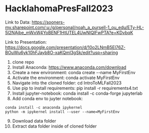 ﻿# HacklahomaPresFall2023

Link to Data: https://sooners-my.sharepoint.com/:u:/g/personal/noah_a_pursell-1_ou_edu/ETy-HL-5I2NAjbe_mWxW4YoBENF1HtUTEL4UwNlQIFwPTA?e=KDvbqK

Link to Presentation: https://docs.google.com/presentation/d/10o2LNmB5El76Z-BOuWu6yk10hFJayb8O-xaKQmI3gSk/edit?usp=sharing

1. clone repo
2. Install Anaconda: https://www.anaconda.com/download
3. Create a new environment: conda create --name MyFirstEnv
4. Activate the environment: conda activate MyFirstEnv
5. Navigate into the cloned folder: cd IntroToMLFall2023
6. Use pip to install requirements: pip install -r requirements4.txt
7. Install jupyter-notebook: conda install -c conda-forge jupyterlab
8. Add conda env to juyter notebook:
```
conda install -c anaconda ipykernel
python -m ipykernel install --user --name=MyFirstEnv
```
9. Download data folder
10. Extract data folder inside of cloned folder

